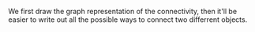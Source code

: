 We first draw the graph representation of the connectivity, then it'll be easier to write out all the possible ways to connect two differrent objects.
